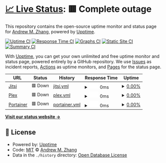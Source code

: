 # [📈 Live Status](https://demo.upptime.js.org): <!--live status--> **🟥 Complete outage**

This repository contains the open-source uptime monitor and status page for [Andrew M. Zhang](https://andrewmzhang.com), powered by [Upptime](https://github.com/upptime/upptime).

[![Uptime CI](https://github.com/andrewmzhang/upptime/workflows/Uptime%20CI/badge.svg)](https://github.com/andrewmzhang/upptime/actions?query=workflow%3A%22Uptime+CI%22)
[![Response Time CI](https://github.com/andrewmzhang/upptime/workflows/Response%20Time%20CI/badge.svg)](https://github.com/andrewmzhang/upptime/actions?query=workflow%3A%22Response+Time+CI%22)
[![Graphs CI](https://github.com/andrewmzhang/upptime/workflows/Graphs%20CI/badge.svg)](https://github.com/andrewmzhang/upptime/actions?query=workflow%3A%22Graphs+CI%22)
[![Static Site CI](https://github.com/andrewmzhang/upptime/workflows/Static%20Site%20CI/badge.svg)](https://github.com/andrewmzhang/upptime/actions?query=workflow%3A%22Static+Site+CI%22)
[![Summary CI](https://github.com/andrewmzhang/upptime/workflows/Summary%20CI/badge.svg)](https://github.com/andrewmzhang/upptime/actions?query=workflow%3A%22Summary+CI%22)

With [Upptime](https://upptime.js.org), you can get your own unlimited and free uptime monitor and status page, powered entirely by a GitHub repository. We use [Issues](https://github.com/andrewmzhang/upptime/issues) as incident reports, [Actions](https://github.com/andrewmzhang/upptime/actions) as uptime monitors, and [Pages](https://demo.upptime.js.org) for the status page.

<!--start: status pages-->
<!-- This summary is generated by Upptime (https://github.com/upptime/upptime) -->
<!-- Do not edit this manually, your changes will be overwritten -->
<!-- prettier-ignore -->
| URL | Status | History | Response Time | Uptime |
| --- | ------ | ------- | ------------- | ------ |
| <img alt="" src="https://favicons.githubusercontent.com/jitsi.andywebservices.com" height="13"> [Jitsi](https://jitsi.andywebservices.com) | 🟥 Down | [jitsi.yml](https://github.com/andrewmzhang/upptime/commits/HEAD/history/jitsi.yml) | <details><summary><img alt="Response time graph" src="./graphs/jitsi/response-time-week.png" height="20"> 0ms</summary><br><a href="https://status.andywebservices.com/history/jitsi"><img alt="Response time 282" src="https://img.shields.io/endpoint?url=https%3A%2F%2Fraw.githubusercontent.com%2Fandrewmzhang%2Fupptime%2FHEAD%2Fapi%2Fjitsi%2Fresponse-time.json"></a><br><a href="https://status.andywebservices.com/history/jitsi"><img alt="24-hour response time 0" src="https://img.shields.io/endpoint?url=https%3A%2F%2Fraw.githubusercontent.com%2Fandrewmzhang%2Fupptime%2FHEAD%2Fapi%2Fjitsi%2Fresponse-time-day.json"></a><br><a href="https://status.andywebservices.com/history/jitsi"><img alt="7-day response time 0" src="https://img.shields.io/endpoint?url=https%3A%2F%2Fraw.githubusercontent.com%2Fandrewmzhang%2Fupptime%2FHEAD%2Fapi%2Fjitsi%2Fresponse-time-week.json"></a><br><a href="https://status.andywebservices.com/history/jitsi"><img alt="30-day response time 258" src="https://img.shields.io/endpoint?url=https%3A%2F%2Fraw.githubusercontent.com%2Fandrewmzhang%2Fupptime%2FHEAD%2Fapi%2Fjitsi%2Fresponse-time-month.json"></a><br><a href="https://status.andywebservices.com/history/jitsi"><img alt="1-year response time 282" src="https://img.shields.io/endpoint?url=https%3A%2F%2Fraw.githubusercontent.com%2Fandrewmzhang%2Fupptime%2FHEAD%2Fapi%2Fjitsi%2Fresponse-time-year.json"></a></details> | <details><summary><a href="https://status.andywebservices.com/history/jitsi">0.00%</a></summary><a href="https://status.andywebservices.com/history/jitsi"><img alt="All-time uptime 90.27%" src="https://img.shields.io/endpoint?url=https%3A%2F%2Fraw.githubusercontent.com%2Fandrewmzhang%2Fupptime%2FHEAD%2Fapi%2Fjitsi%2Fuptime.json"></a><br><a href="https://status.andywebservices.com/history/jitsi"><img alt="24-hour uptime 0.00%" src="https://img.shields.io/endpoint?url=https%3A%2F%2Fraw.githubusercontent.com%2Fandrewmzhang%2Fupptime%2FHEAD%2Fapi%2Fjitsi%2Fuptime-day.json"></a><br><a href="https://status.andywebservices.com/history/jitsi"><img alt="7-day uptime 0.00%" src="https://img.shields.io/endpoint?url=https%3A%2F%2Fraw.githubusercontent.com%2Fandrewmzhang%2Fupptime%2FHEAD%2Fapi%2Fjitsi%2Fuptime-week.json"></a><br><a href="https://status.andywebservices.com/history/jitsi"><img alt="30-day uptime 43.08%" src="https://img.shields.io/endpoint?url=https%3A%2F%2Fraw.githubusercontent.com%2Fandrewmzhang%2Fupptime%2FHEAD%2Fapi%2Fjitsi%2Fuptime-month.json"></a><br><a href="https://status.andywebservices.com/history/jitsi"><img alt="1-year uptime 90.27%" src="https://img.shields.io/endpoint?url=https%3A%2F%2Fraw.githubusercontent.com%2Fandrewmzhang%2Fupptime%2FHEAD%2Fapi%2Fjitsi%2Fuptime-year.json"></a></details>
| <img alt="" src="https://favicons.githubusercontent.com/plex.andywebservices.com" height="13"> [Plex](https://plex.andywebservices.com/web/index.html) | 🟥 Down | [plex.yml](https://github.com/andrewmzhang/upptime/commits/HEAD/history/plex.yml) | <details><summary><img alt="Response time graph" src="./graphs/plex/response-time-week.png" height="20"> 0ms</summary><br><a href="https://status.andywebservices.com/history/plex"><img alt="Response time 171" src="https://img.shields.io/endpoint?url=https%3A%2F%2Fraw.githubusercontent.com%2Fandrewmzhang%2Fupptime%2FHEAD%2Fapi%2Fplex%2Fresponse-time.json"></a><br><a href="https://status.andywebservices.com/history/plex"><img alt="24-hour response time 0" src="https://img.shields.io/endpoint?url=https%3A%2F%2Fraw.githubusercontent.com%2Fandrewmzhang%2Fupptime%2FHEAD%2Fapi%2Fplex%2Fresponse-time-day.json"></a><br><a href="https://status.andywebservices.com/history/plex"><img alt="7-day response time 0" src="https://img.shields.io/endpoint?url=https%3A%2F%2Fraw.githubusercontent.com%2Fandrewmzhang%2Fupptime%2FHEAD%2Fapi%2Fplex%2Fresponse-time-week.json"></a><br><a href="https://status.andywebservices.com/history/plex"><img alt="30-day response time 153" src="https://img.shields.io/endpoint?url=https%3A%2F%2Fraw.githubusercontent.com%2Fandrewmzhang%2Fupptime%2FHEAD%2Fapi%2Fplex%2Fresponse-time-month.json"></a><br><a href="https://status.andywebservices.com/history/plex"><img alt="1-year response time 171" src="https://img.shields.io/endpoint?url=https%3A%2F%2Fraw.githubusercontent.com%2Fandrewmzhang%2Fupptime%2FHEAD%2Fapi%2Fplex%2Fresponse-time-year.json"></a></details> | <details><summary><a href="https://status.andywebservices.com/history/plex">0.00%</a></summary><a href="https://status.andywebservices.com/history/plex"><img alt="All-time uptime 75.94%" src="https://img.shields.io/endpoint?url=https%3A%2F%2Fraw.githubusercontent.com%2Fandrewmzhang%2Fupptime%2FHEAD%2Fapi%2Fplex%2Fuptime.json"></a><br><a href="https://status.andywebservices.com/history/plex"><img alt="24-hour uptime 0.00%" src="https://img.shields.io/endpoint?url=https%3A%2F%2Fraw.githubusercontent.com%2Fandrewmzhang%2Fupptime%2FHEAD%2Fapi%2Fplex%2Fuptime-day.json"></a><br><a href="https://status.andywebservices.com/history/plex"><img alt="7-day uptime 0.00%" src="https://img.shields.io/endpoint?url=https%3A%2F%2Fraw.githubusercontent.com%2Fandrewmzhang%2Fupptime%2FHEAD%2Fapi%2Fplex%2Fuptime-week.json"></a><br><a href="https://status.andywebservices.com/history/plex"><img alt="30-day uptime 64.86%" src="https://img.shields.io/endpoint?url=https%3A%2F%2Fraw.githubusercontent.com%2Fandrewmzhang%2Fupptime%2FHEAD%2Fapi%2Fplex%2Fuptime-month.json"></a><br><a href="https://status.andywebservices.com/history/plex"><img alt="1-year uptime 75.94%" src="https://img.shields.io/endpoint?url=https%3A%2F%2Fraw.githubusercontent.com%2Fandrewmzhang%2Fupptime%2FHEAD%2Fapi%2Fplex%2Fuptime-year.json"></a></details>
| <img alt="" src="https://favicons.githubusercontent.com/portainer.andywebservices.com" height="13"> [Portainer](https://portainer.andywebservices.com/) | 🟥 Down | [portainer.yml](https://github.com/andrewmzhang/upptime/commits/HEAD/history/portainer.yml) | <details><summary><img alt="Response time graph" src="./graphs/portainer/response-time-week.png" height="20"> 0ms</summary><br><a href="https://status.andywebservices.com/history/portainer"><img alt="Response time 172" src="https://img.shields.io/endpoint?url=https%3A%2F%2Fraw.githubusercontent.com%2Fandrewmzhang%2Fupptime%2FHEAD%2Fapi%2Fportainer%2Fresponse-time.json"></a><br><a href="https://status.andywebservices.com/history/portainer"><img alt="24-hour response time 0" src="https://img.shields.io/endpoint?url=https%3A%2F%2Fraw.githubusercontent.com%2Fandrewmzhang%2Fupptime%2FHEAD%2Fapi%2Fportainer%2Fresponse-time-day.json"></a><br><a href="https://status.andywebservices.com/history/portainer"><img alt="7-day response time 0" src="https://img.shields.io/endpoint?url=https%3A%2F%2Fraw.githubusercontent.com%2Fandrewmzhang%2Fupptime%2FHEAD%2Fapi%2Fportainer%2Fresponse-time-week.json"></a><br><a href="https://status.andywebservices.com/history/portainer"><img alt="30-day response time 168" src="https://img.shields.io/endpoint?url=https%3A%2F%2Fraw.githubusercontent.com%2Fandrewmzhang%2Fupptime%2FHEAD%2Fapi%2Fportainer%2Fresponse-time-month.json"></a><br><a href="https://status.andywebservices.com/history/portainer"><img alt="1-year response time 172" src="https://img.shields.io/endpoint?url=https%3A%2F%2Fraw.githubusercontent.com%2Fandrewmzhang%2Fupptime%2FHEAD%2Fapi%2Fportainer%2Fresponse-time-year.json"></a></details> | <details><summary><a href="https://status.andywebservices.com/history/portainer">0.00%</a></summary><a href="https://status.andywebservices.com/history/portainer"><img alt="All-time uptime 90.53%" src="https://img.shields.io/endpoint?url=https%3A%2F%2Fraw.githubusercontent.com%2Fandrewmzhang%2Fupptime%2FHEAD%2Fapi%2Fportainer%2Fuptime.json"></a><br><a href="https://status.andywebservices.com/history/portainer"><img alt="24-hour uptime 0.00%" src="https://img.shields.io/endpoint?url=https%3A%2F%2Fraw.githubusercontent.com%2Fandrewmzhang%2Fupptime%2FHEAD%2Fapi%2Fportainer%2Fuptime-day.json"></a><br><a href="https://status.andywebservices.com/history/portainer"><img alt="7-day uptime 0.00%" src="https://img.shields.io/endpoint?url=https%3A%2F%2Fraw.githubusercontent.com%2Fandrewmzhang%2Fupptime%2FHEAD%2Fapi%2Fportainer%2Fuptime-week.json"></a><br><a href="https://status.andywebservices.com/history/portainer"><img alt="30-day uptime 43.09%" src="https://img.shields.io/endpoint?url=https%3A%2F%2Fraw.githubusercontent.com%2Fandrewmzhang%2Fupptime%2FHEAD%2Fapi%2Fportainer%2Fuptime-month.json"></a><br><a href="https://status.andywebservices.com/history/portainer"><img alt="1-year uptime 90.53%" src="https://img.shields.io/endpoint?url=https%3A%2F%2Fraw.githubusercontent.com%2Fandrewmzhang%2Fupptime%2FHEAD%2Fapi%2Fportainer%2Fuptime-year.json"></a></details>

<!--end: status pages-->

[**Visit our status website →**](https://demo.upptime.js.org)

## 📄 License

- Powered by: [Upptime](https://github.com/upptime/upptime)
- Code: [MIT](./LICENSE) © [Andrew M. Zhang](https://andrewmzhang.com)
- Data in the `./history` directory: [Open Database License](https://opendatacommons.org/licenses/odbl/1-0/)
